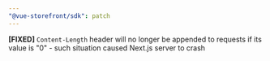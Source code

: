 ```yaml
---
"@vue-storefront/sdk": patch
---
```


**[FIXED]** `Content-Length` header will no longer be appended to requests if its value is "0" - such situation caused Next.js server to crash
